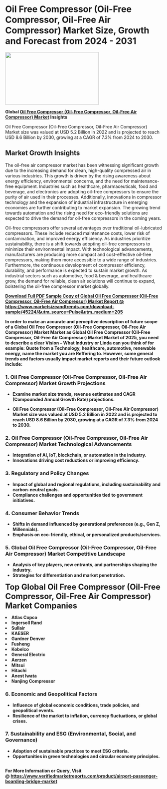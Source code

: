 <H1>Oil Free Compressor (Oil-Free Compressor, Oil-Free Air Compressor) Market Size, Growth and Forecast from 2024 - 2031</H1><img class="aligncenter size-medium wp-image-584254" src="https://thirdeyenews.in/wp-content/uploads/2024/09/Global-Market-Research-300x168.jpeg" alt="" width="300" height="168" /><p><strong>Global&nbsp;<a href="https://www.marketsizeandtrends.com/download-sample/45224/&amp;utm_source=Pulse&amp;utm_medium=205">Oil Free Compressor (Oil-Free Compressor, Oil-Free Air Compressor) Market</a> Insights</strong></p><p>Oil Free Compressor (Oil-Free Compressor, Oil-Free Air Compressor) Market size was valued at USD 5.2 Billion in 2022 and is projected to reach USD 8.6 Billion by 2030, growing at a CAGR of 7.3% from 2024 to 2030.</p><p><h2>Market Growth Insights</h2> <p>The oil-free air compressor market has been witnessing significant growth due to the increasing demand for clean, high-quality compressed air in various industries. This growth is driven by the rising awareness about energy efficiency, environmental concerns, and the need for maintenance-free equipment. Industries such as healthcare, pharmaceuticals, food and beverage, and electronics are adopting oil-free compressors to ensure the purity of air used in their processes. Additionally, innovations in compressor technology and the expansion of industrial infrastructure in emerging economies are further contributing to market expansion. The growing trend towards automation and the rising need for eco-friendly solutions are expected to drive the demand for oil-free compressors in the coming years.</p> <p><strong><a href="#"></a></strong></p> <p>Oil-free compressors offer several advantages over traditional oil-lubricated compressors. These include reduced maintenance costs, lower risk of contamination, and improved energy efficiency. As industries prioritize sustainability, there is a shift towards adopting oil-free compressors to minimize their environmental impact. With technological advancements, manufacturers are producing more compact and cost-effective oil-free compressors, making them more accessible to a wide range of industries. Furthermore, the continuous development of compressor efficiency, durability, and performance is expected to sustain market growth. As industrial sectors such as automotive, food & beverage, and healthcare grow, the demand for reliable, clean air solutions will continue to expand, bolstering the oil-free compressor market globally.</p> <p><strong><a href="#"></p><p><span class=""><strong>Download Full PDF Sample Copy of Global Oil Free Compressor (Oil-Free Compressor, Oil-Free Air Compressor) Market Report</strong> @ <a href="https://www.marketsizeandtrends.com/download-sample/45224/&amp;utm_source=Pulse&amp;utm_medium=205" target="_blank">https://www.marketsizeandtrends.com/download-sample/45224/&amp;utm_source=Pulse&amp;utm_medium=205</a></span></p><p>In order to make an accurate and perceptive description of future scope of a Global&nbsp;Oil Free Compressor (Oil-Free Compressor, Oil-Free Air Compressor) Market Market as Global&nbsp;Oil Free Compressor (Oil-Free Compressor, Oil-Free Air Compressor) Market Market of 2025, you need to describe a clear Vision &ndash; What Industry or Linda can you think of for example: Quote from a Technology, healthcare, automotive, renewable energy, name the market you are Reffering to. However, some general trends and factors usually impact market reports and their future outlook include:</p><h3>1.&nbsp;<strong>Oil Free Compressor (Oil-Free Compressor, Oil-Free Air Compressor) Market Growth Projections</strong></h3><ul><li>Examine market size trends, revenue estimates and CAGR (Compounded Annual Growth Rate) projections.</li><li><p>Oil Free Compressor (Oil-Free Compressor, Oil-Free Air Compressor) Market size was valued at USD 5.2 Billion in 2022 and is projected to reach USD 8.6 Billion by 2030, growing at a CAGR of 7.3% from 2024 to 2030.</p></li></ul><h3>2.&nbsp;<strong>Oil Free Compressor (Oil-Free Compressor, Oil-Free Air Compressor) Market Technological Advancements</strong></h3><ul><li>Integration of AI, IoT, blockchain, or automation in the industry.</li><li>Innovations driving cost reductions or improving efficiency.</li></ul><h3>3.&nbsp;<strong>Regulatory and Policy Changes</strong></h3><ul><li>Impact of global and regional regulations, including sustainability and carbon-neutral goals.</li><li>Compliance challenges and opportunities tied to government initiatives.</li></ul><h3>4.&nbsp;<strong>Consumer Behavior Trends</strong></h3><ul><li>Shifts in demand influenced by generational preferences (e.g., Gen Z, Millennials).</li><li>Emphasis on eco-friendly, ethical, or personalized products/services.</li></ul><h3>5.&nbsp;<strong>Global Oil Free Compressor (Oil-Free Compressor, Oil-Free Air Compressor) Market Competitive Landscape</strong></h3><ul><li>Analysis of key players, new entrants, and partnerships shaping the industry.</li><li>Strategies for differentiation and market penetration.</li></ul><p data-pm-slice="1 1 []"><span style="color: inherit; font-family: inherit; font-size: 25px;">Top Global Oil Free Compressor (Oil-Free Compressor, Oil-Free Air Compressor) Market Companies</span></p><div class="" data-test-id=""><p><li>Atlas Copco</li><li> Ingersoll Rand</li><li> Sullair</li><li> KAESER</li><li> Gardner Denver</li><li> Fusheng</li><li> Kobelco</li><li> General Electric</li><li> Aerzen</li><li> Mitsui</li><li> Hitachi</li><li> Anest Iwata</li><li> Nanjing Compressor</li></p></div><h3>6.&nbsp;<strong>Economic and Geopolitical Factors</strong></h3><ul><li>Influence of global economic conditions, trade policies, and geopolitical events.</li><li>Resilience of the market to inflation, currency fluctuations, or global crises.</li></ul><h3>7.&nbsp;<strong>Sustainability and ESG (Environmental, Social, and Governance)</strong></h3><ul><li>Adoption of sustainable practices to meet ESG criteria.</li><li>Opportunities in green technologies and circular economy principles.</li></ul><h2><strong style="font-size: 14px;">For More Information or Query, Visit @&nbsp;</strong><a style="background-color: #ffffff; font-size: 14px;" href="https://www.marketsizeandtrends.com/report/oil-free-compressor-oil-free-compressor-oil-free-air-compressor-market/" target="_blank">https://www.verifiedmarketreports.com/product/airport-passenger-boarding-bridge-market</a></h2>
